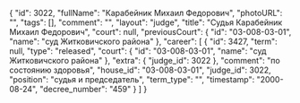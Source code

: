 {
    "id": 3022,
    "fullName": "Карабейник Михаил Федорович",
    "photoURL": "",
    "tags": [],
    "comment": "",
    "layout": "judge",
    "title": "Судья Карабейник Михаил Федорович",
    "court": null,
    "previousCourt": {
        "id": "03-008-03-01",
        "name": "суд Житковичского района"
    },
    "career": [
        {
            "id": 3427,
            "term": null,
            "type": "released",
            "court": {
                "id": "03-008-03-01",
                "name": "суд Житковичского района"
            },
            "extra": {
                "judge_id": 3022
            },
            "comment": "по состоянию здоровья",
            "house_id": "03-008-03-01",
            "judge_id": 3022,
            "position": "судья и председатель",
            "term_type": "",
            "timestamp": "2000-08-24",
            "decree_number": "459"
        }
    ]
}